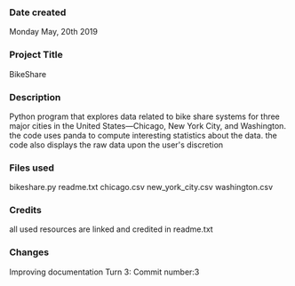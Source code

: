 ### Date created
Monday May, 20th 2019

### Project Title
BikeShare

### Description
Python program that explores data related to bike share systems for three major cities in the United States—Chicago, New York City, and Washington.
the code uses panda to compute interesting statistics about the data.
the code also displays the raw data upon the user's discretion

### Files used
bikeshare.py
readme.txt
chicago.csv
new_york_city.csv
washington.csv

### Credits
all used resources are linked and credited in readme.txt

### Changes
Improving documentation Turn 3: Commit number:3
